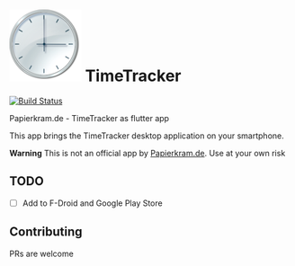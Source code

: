 ![Icon](assets/images/icon_android.png "TimeTracker Logo")
TimeTracker
==============

[![Build Status](https://travis-ci.com/SimonIT/time_tracker.svg?branch=master)](https://travis-ci.com/SimonIT/time_tracker)

Papierkram.de - TimeTracker as flutter app

This app brings the TimeTracker desktop application on your smartphone.

__Warning__ This is not an official app by [Papierkram.de](https://www.papierkram.de/). Use at your own risk

## TODO

- [ ] Add to F-Droid and Google Play Store

## Contributing

PRs are welcome 
